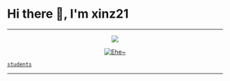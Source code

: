 # Hi there 👋, I'm xinz21
---
  <p align='center'>
<img src='https://github-widgetbox.vercel.app/api/profile?username=xinz21&data=stars' />
</p>

<p align="center">
  <a href="https://github.com/Xinz21"><img src="http://readme-typing-svg.herokuapp.com?color=7FFF00&center=true&vCenter=true&multiline=false&lines=Welcome+To+My+Github+Profile;XinZ" alt="Ehe~">
</p>

```
students
```

---
